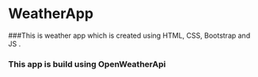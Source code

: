# WeatherApp
###This is weather app which is created using HTML, CSS, Bootstrap and JS .
### This app is build using OpenWeatherApi
